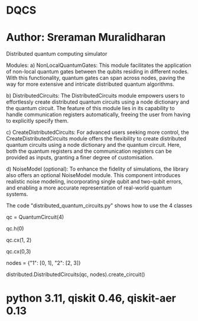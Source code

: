 # DQCS
# Author: Sreraman Muralidharan
Distributed quantum computing simulator

Modules: 
a) NonLocalQuantumGates:
This module facilitates the application of non-local quantum gates between the qubits residing in different nodes. With this functionality, quantum gates can span across nodes, paving the way for more extensive and intricate distributed quantum algorithms.

b) DistributedCircuits:
The DistributedCircuits module empowers users to effortlessly create distributed quantum circuits using a node dictionary and the quantum circuit. The feature of this module lies in its capability to handle communication registers automatically, freeing the user from having to explicitly specify them.

c) CreateDistributedCircuits:
For advanced users seeking more control, the CreateDistributedCircuits module offers the flexibility to create distributed quantum circuits using a node dictionary and the quantum circuit. Here, both the quantum registers and the communication registers can be provided as inputs, granting a finer degree of customisation.

d) NoiseModel (optional):
To enhance the fidelity of simulations, the library also offers an optional NoiseModel module. This component introduces realistic noise modeling, incorporating single qubit and two-qubit errors, and enabling a more accurate representation of real-world quantum systems.

The code "distributed_quantum_circuits.py" shows how to use the 4 classes

qc = QuantumCircuit(4)

qc.h(0)

qc.cx(1, 2)

qc.cx(0,3)

nodes = {"1": [0, 1], "2": [2, 3]}

distributed.DistributedCircuits(qc, nodes).create_circuit()


# python 3.11, qiskit 0.46, qiskit-aer 0.13